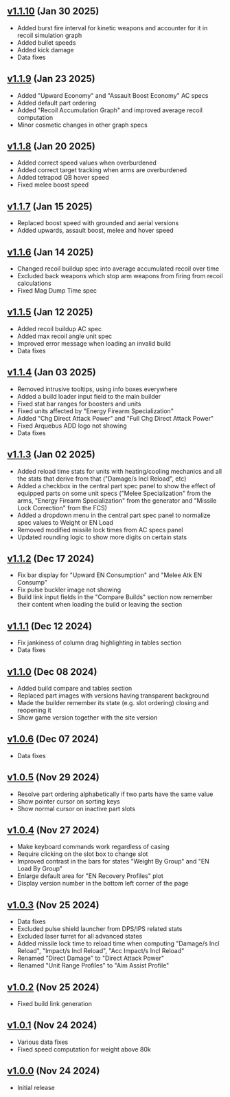 ## [v1.1.10](https://github.com/matteosal/ac6-advanced-garage/releases/tag/v1.1.10) (Jan 30 2025)
* Added burst fire interval for kinetic weapons and accounter for it in recoil simulation graph
* Added bullet speeds
* Added kick damage
* Data fixes


## [v1.1.9](https://github.com/matteosal/ac6-advanced-garage/releases/tag/v1.1.9) (Jan 23 2025)
* Added "Upward Economy" and "Assault Boost Economy" AC specs
* Added default part ordering
* Added "Recoil Accumulation Graph" and improved average recoil computation
* Minor cosmetic changes in other graph specs

## [v1.1.8](https://github.com/matteosal/ac6-advanced-garage/releases/tag/v1.1.8) (Jan 20 2025)
* Added correct speed values when overburdened
* Added correct target tracking when arms are overburdened
* Added tetrapod QB hover speed
* Fixed melee boost speed

## [v1.1.7](https://github.com/matteosal/ac6-advanced-garage/releases/tag/v1.1.7) (Jan 15 2025)
* Replaced boost speed with grounded and aerial versions
* Added upwards, assault boost, melee and hover speed

## [v1.1.6](https://github.com/matteosal/ac6-advanced-garage/releases/tag/v1.1.6) (Jan 14 2025)
* Changed recoil buildup spec into average accumulated recoil over time
* Excluded back weapons which stop arm weapons from firing from recoil calculations
* Fixed Mag Dump Time spec

## [v1.1.5](https://github.com/matteosal/ac6-advanced-garage/releases/tag/v1.1.5) (Jan 12 2025)
* Added recoil buildup AC spec 
* Added max recoil angle unit spec
* Improved error message when loading an invalid build
* Data fixes

## [v1.1.4](https://github.com/matteosal/ac6-advanced-garage/releases/tag/v1.1.4) (Jan 03 2025)
* Removed intrusive tooltips, using info boxes everywhere
* Added a build loader input field to the main builder
* Fixed stat bar ranges for boosters and units
* Fixed units affected by "Energy Firearm Specialization"
* Added "Chg Direct Attack Power" and "Full Chg Direct Attack Power"
* Fixed Arquebus ADD logo not showing
* Data fixes

## [v1.1.3](https://github.com/matteosal/ac6-advanced-garage/releases/tag/v1.1.3) (Jan 02 2025)
* Added reload time stats for units with heating/cooling mechanics and all the stats that derive from that ("Damage/s Incl Reload", etc)
* Added a checkbox in the central part spec panel to show the effect of equipped parts on some unit specs ("Melee Specialization" from the arms, "Energy Firearm Specialization" from the generator and "Missile Lock Correction" from the FCS)
* Added a dropdown menu in the central part spec panel to normalize spec values to Weight or
 EN Load
* Removed modified missile lock times from AC specs panel
* Updated rounding logic to show more digits on certain stats

## [v1.1.2](https://github.com/matteosal/ac6-advanced-garage/releases/tag/v1.1.2) (Dec 17 2024)
* Fix bar display for "Upward EN Consumption" and "Melee Atk EN Consump"
* Fix pulse buckler image not showing
* Build link input fields in the "Compare Builds" section now remember their content when loading the build or leaving the section

## [v1.1.1](https://github.com/matteosal/ac6-advanced-garage/releases/tag/v1.1.1) (Dec 12 2024)
* Fix jankiness of column drag highlighting in tables section
* Data fixes

## [v1.1.0](https://github.com/matteosal/ac6-advanced-garage/releases/tag/v1.1.0) (Dec 08 2024)
* Added build compare and tables section
* Replaced part images with versions having transparent background
* Made the builder remember its state (e.g. slot ordering) closing and reopening it
* Show game version together with the site version

## [v1.0.6](https://github.com/matteosal/ac6-advanced-garage/releases/tag/v1.0.6) (Dec 07 2024)
* Data fixes

## [v1.0.5](https://github.com/matteosal/ac6-advanced-garage/releases/tag/v1.0.5) (Nov 29 2024)
* Resolve part ordering alphabetically if two parts have the same value
* Show pointer cursor on sorting keys
* Show normal cursor on inactive part slots

## [v1.0.4](https://github.com/matteosal/ac6-advanced-garage/releases/tag/v1.0.4) (Nov 27 2024)
* Make keyboard commands work regardless of casing
* Require clicking on the slot box to change slot
* Improved contrast in the bars for states "Weight By Group" and "EN Load By Group"
* Enlarge default area for "EN Recovery Profiles" plot
* Display version number in the bottom left corner of the page

## [v1.0.3](https://github.com/matteosal/ac6-advanced-garage/releases/tag/v1.0.3) (Nov 25 2024)
* Data fixes
* Excluded pulse shield launcher from DPS/IPS related stats
* Excluded laser turret for all advanced states
* Added missile lock time to reload time when computing "Damage/s Incl Reload", "Impact/s Incl Reload", "Acc Impact/s Incl Reload"
* Renamed "Direct Damage" to "Direct Attack Power"
* Renamed "Unit Range Profiles" to "Aim Assist Profile"

## [v1.0.2](https://github.com/matteosal/ac6-advanced-garage/releases/tag/v1.0.2) (Nov 25 2024)
* Fixed build link generation

## [v1.0.1](https://github.com/matteosal/ac6-advanced-garage/releases/tag/v1.0.1) (Nov 24 2024)
* Various data fixes
* Fixed speed computation for weight above 80k

## [v1.0.0](https://github.com/matteosal/ac6-advanced-garage/releases/tag/v1.0.0) (Nov 24 2024)
* Initial release